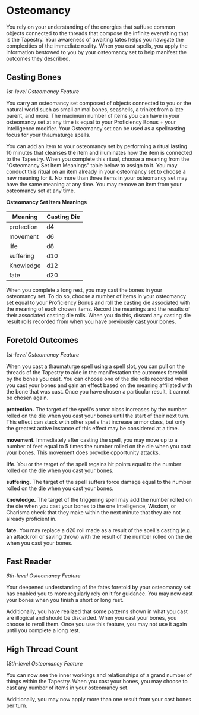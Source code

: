 # Osteomancy

You rely on your understanding of the energies that suffuse common objects connected to the threads that compose the infinite everything that is the Tapestry. Your awareness of awaiting fates helps you navigate the complexities of the immediate reality. When you cast spells, you apply the information bestowed to you by your osteomancy set to help manifest the outcomes they described.

## Casting Bones
*1st-level Osteomancy Feature*

You carry an osteomancy set composed of objects connected to you or the natural world such as small animal bones, seashells, a trinket from a late parent, and more. The maximum number of items you can have in your osteomancy set at any time is equal to your Proficiency Bonus + your Intelligence modifier. Your Osteomancy set can be used as a spellcasting focus for your thaumaturge spells.

You can add an item to your osteomancy set by performing a ritual lasting 10 minutes that cleanses the item and illuminates how the item is connected to the Tapestry. When you complete this ritual, choose a meaning from the "Osteomancy Set Item Meanings" table below to assign to it. You may conduct this ritual on an item already in your osteomancy set to choose a new meaning for it. No more than three items in your osteomancy set may have the same meaning at any time. You may remove an item from your osteomancy set at any time. 

**Osteomancy Set Item Meanings**

| Meaning | Casting Die |
|---|---|
| protection | d4 |
| movement | d6 |
| life | d8 |
| suffering | d10 |
| Knowledge | d12 |
| fate | d20 |

When you complete a long rest, you may cast the bones in your osteomancy set. To do so, choose a number of items in your osteomancy set equal to your Proficiency Bonus and roll the casting die associated with the meaning of each chosen items. Record the meanings and the results of their associated casting die rolls. When you do this, discard any casting die result rolls recorded from when you have previously cast your bones.

## Foretold Outcomes
*1st-level Osteomancy Feature*

When you cast a thaumaturge spell using a spell slot, you can pull on the threads of the Tapestry to aide in the manifestation the outcomes foretold by the bones you cast. You can choose one of the die rolls recorded when you cast your bones and gain an effect based on the meaning affiliated with the bone that was cast. Once you have chosen a particular result, it cannot be chosen again.

  **protection.** The target of the spell's armor class increases by the number rolled on the die when you cast your bones until the start of their next turn. This effect can stack with other spells that increase armor class, but only the greatest active instance of this effect may be considered at a time.

  **movement.** Immediately after casting the spell, you may move up to a number of feet equal to 5 times the number rolled on the die when you cast your bones. This movement does provoke opportunity attacks.

  **life.** You or the target of the spell regains hit points equal to the number rolled on the die when you cast your bones.

  **suffering.** The target of the spell suffers force damage equal to the number rolled on the die when you cast your bones.

  **knowledge.** The target of the triggering spell may add the number rolled on the die when you cast your bones to the one Intelligence, Wisdom, or Charisma check that they make within the next minute that they are not already proficient in.

  **fate.** You may replace a d20 roll made as a result of the spell's casting (e.g. an attack roll or saving throw) with the result of the number rolled on the die when you cast your bones.

## Fast Reader
*6th-level Osteomancy Feature*

Your deepened understanding of the fates foretold by your osteomancy set has enabled you to more regularly rely on it for guidance. You may now cast your bones when you finish a short or long rest.

Additionally, you have realized that some patterns shown in what you cast are illogical and should be discarded. When you cast your bones, you choose to reroll them. Once you use this feature, you may not use it again until you complete a long rest.

## High Thread Count
*18th-level Osteomancy Feature*

You can now see the inner workings and relationships of a grand number of things within the Tapestry. When you cast your bones, you may choose to cast any number of items in your osteomancy set.

Additionally, you may now apply more than one result from your cast bones per turn.
